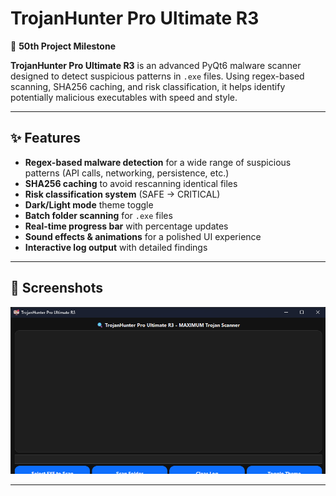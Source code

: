 # TrojanHunter Pro Ultimate R3  
🚀 **50th Project Milestone**  

**TrojanHunter Pro Ultimate R3** is an advanced PyQt6 malware scanner designed to detect suspicious patterns in `.exe` files. Using regex-based scanning, SHA256 caching, and risk classification, it helps identify potentially malicious executables with speed and style.  

---

## ✨ Features  
- **Regex-based malware detection** for a wide range of suspicious patterns (API calls, networking, persistence, etc.)  
- **SHA256 caching** to avoid rescanning identical files  
- **Risk classification system** (SAFE → CRITICAL)  
- **Dark/Light mode** theme toggle  
- **Batch folder scanning** for `.exe` files  
- **Real-time progress bar** with percentage updates  
- **Sound effects & animations** for a polished UI experience  
- **Interactive log output** with detailed findings  

---

## 📸 Screenshots  
  
![TrojanHunter Pro Ultimate R3 Screenshot](Screenshot.png)

---
